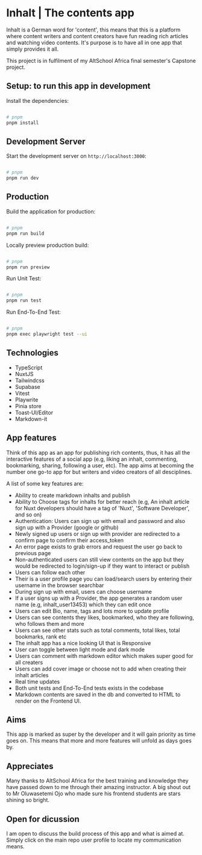 # Inhalt | The contents app

Inhalt is a German word for 'content', this means that this is a platform where content writers and content creators have fun reading rich articles and watching video contents. It's purpose is to have all in one app that simply provides it all.

This project is in fulfilment of my AltSchool Africa final semester's Capstone project.

## Setup: to run this app in development

Install the dependencies:

```bash

# pnpm
pnpm install

```

## Development Server

Start the development server on `http://localhost:3000`:

```bash

# pnpm
pnpm run dev

```

## Production

Build the application for production:

```bash

# pnpm
pnpm run build

```

Locally preview production build:

```bash

# pnpm
pnpm run preview

```

Run Unit Test:

```bash

# pnpm
pnpm run test

```

Run End-To-End Test:

```bash

# pnpm
pnpm exec playwright test --ui

```

## Technologies

- TypeScript
- NuxtJS
- Tailwindcss
- Supabase
- Vitest
- Playwrite
- Pinia store
- Toast-UI/Editor
- Markdown-it

## App features

Think of this app as an app for publishing rich contents, thus, it has all the interactive features of a social app (e.g, liking an inhalt, commenting, bookmarking, sharing, following a user, etc). The app aims at becoming the number one go-to app for but writers and video creators of all desciplines.

A list of some key features are:

- Ability to create markdown inhalts and publish
- Ability to Choose tags for inhalts for better reach (e.g, An inhalt article for Nuxt developers should have a tag of 'Nuxt', 'Software Developer', and so on)
- Authentication: Users can sign up with email and password and also sign up with a Provider (google or github)
- Newly signed up users or sign up with provider are redirected to a confirm page to confirm their access_token
- An error page exists to grab errors and request the user go back to previous page
- Non-authenticated users can still view contents on the app but they would be redirected to login/sign-up if they want to interact or publish
- Users can follow each other
- Their is a user profile page you can load/search users by entering their username in the browser searchbar
- During sign up with email, users can choose username
- If a user signs up with a Provider, the app generates a random user name (e.g, inhalt_user13453) which they can edit once
- Users can edit Bio, name, tags and lots more to update profile
- Users can see contents they likes, bookmarked, who they are following, who follows them and more
- Users can see other stats such as total comments, total likes, total bookmarks, rank etc
- The inhalt app has a nice looking UI that is Responsive
- User can toggle between light mode and dark mode
- Users can comment with markdown editor which makes super good for all creaters
- Users can add cover image or choose not to add when creating their inhalt articles
- Real time updates
- Both unit tests and End-To-End tests exists in the codebase
- Markdown contents are saved in the db and converted to HTML to render on the Frontend UI.

## Aims

This app is marked as super by the developer and it will gain priority as time goes on. This means that more and more features will unfold as days goes by.

## Appreciates

Many thanks to AltSchool Africa for the best training and knowledge they have passed down to me through their amazing instructor. A big shout out to Mr Oluwasetemi Ojo who made sure his frontend students are stars shining so bright.

## Open for dicussion

I am open to discuss the build process of this app and what is aimed at. Simply click on the main repo user profile to locate my communication means.
